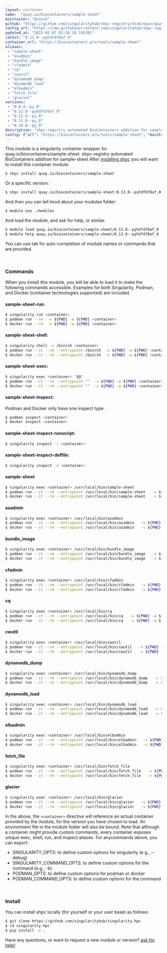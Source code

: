 ```yaml
---
layout: container
name:  "quay.io/biocontainers/sample-sheet"
maintainer: "@vsoch"
github: "https://github.com/singularityhub/shpc-registry/blob/main/quay.io/biocontainers/sample-sheet/container.yaml"
config_url: "https://raw.githubusercontent.com/singularityhub/shpc-registry/main/quay.io/biocontainers/sample-sheet/container.yaml"
updated_at: "2023-02-07 02:58:18.195382"
latest: "0.13.0--pyhdfd78af_0"
container_url: "https://biocontainers.pro/tools/sample-sheet"
aliases:
 - "sample-sheet"
 - "asadmin"
 - "bundle_image"
 - "cfadmin"
 - "cq"
 - "cwutil"
 - "dynamodb_dump"
 - "dynamodb_load"
 - "elbadmin"
 - "fetch_file"
 - "glacier"
versions:
 - "0.9.4--py_0"
 - "0.13.0--pyhdfd78af_0"
 - "0.12.0--py_0"
 - "0.11.0--py_0"
 - "0.10.0--py_0"
description: "shpc-registry automated BioContainers addition for sample-sheet"
config: {"url": "https://biocontainers.pro/tools/sample-sheet", "maintainer": "@vsoch", "description": "shpc-registry automated BioContainers addition for sample-sheet", "latest": {"0.13.0--pyhdfd78af_0": "sha256:f43efe7e7da8a0359dd072890c4754c275d72df725c54c8aaa2de9082150b322"}, "tags": {"0.9.4--py_0": "sha256:a8da80e55e8585bc6ae1299686364839bdf9d3b46fe92e1c7ff8257ee92ba42e", "0.13.0--pyhdfd78af_0": "sha256:f43efe7e7da8a0359dd072890c4754c275d72df725c54c8aaa2de9082150b322", "0.12.0--py_0": "sha256:1f91c6ad649763170b5e4c56898223e50f5b6b2fc2eae338b535f3e554b2ae38", "0.11.0--py_0": "sha256:292bd5521c6b364416ec54f27d35965d9ce6dc3f28657f147f0a74d79d42315f", "0.10.0--py_0": "sha256:a08eb3d03ef2e7918330b5579c7a1833b77185518abee00bf3c58d3f2326ad2c"}, "docker": "quay.io/biocontainers/sample-sheet", "aliases": {"sample-sheet": "/usr/local/bin/sample-sheet", "asadmin": "/usr/local/bin/asadmin", "bundle_image": "/usr/local/bin/bundle_image", "cfadmin": "/usr/local/bin/cfadmin", "cq": "/usr/local/bin/cq", "cwutil": "/usr/local/bin/cwutil", "dynamodb_dump": "/usr/local/bin/dynamodb_dump", "dynamodb_load": "/usr/local/bin/dynamodb_load", "elbadmin": "/usr/local/bin/elbadmin", "fetch_file": "/usr/local/bin/fetch_file", "glacier": "/usr/local/bin/glacier"}}
---
```


This module is a singularity container wrapper for quay.io/biocontainers/sample-sheet.
shpc-registry automated BioContainers addition for sample-sheet
After [installing shpc](#install) you will want to install this container module:


```bash
$ shpc install quay.io/biocontainers/sample-sheet
```

Or a specific version:

```bash
$ shpc install quay.io/biocontainers/sample-sheet:0.13.0--pyhdfd78af_0
```

And then you can tell lmod about your modules folder:

```bash
$ module use ./modules
```

And load the module, and ask for help, or similar.

```bash
$ module load quay.io/biocontainers/sample-sheet/0.13.0--pyhdfd78af_0
$ module help quay.io/biocontainers/sample-sheet/0.13.0--pyhdfd78af_0
```

You can use tab for auto-completion of module names or commands that are provided.

<br>

### Commands

When you install this module, you will be able to load it to make the following commands accessible.
Examples for both Singularity, Podman, and Docker (container technologies supported) are included.

#### sample-sheet-run:

```bash
$ singularity run <container>
$ podman run --rm  -v ${PWD} -w ${PWD} <container>
$ docker run --rm  -v ${PWD} -w ${PWD} <container>
```

#### sample-sheet-shell:

```bash
$ singularity shell -s /bin/sh <container>
$ podman run --it --rm --entrypoint /bin/sh  -v ${PWD} -w ${PWD} <container>
$ docker run --it --rm --entrypoint /bin/sh  -v ${PWD} -w ${PWD} <container>
```

#### sample-sheet-exec:

```bash
$ singularity exec <container> "$@"
$ podman run --it --rm --entrypoint ""  -v ${PWD} -w ${PWD} <container> "$@"
$ docker run --it --rm --entrypoint ""  -v ${PWD} -w ${PWD} <container> "$@"
```

#### sample-sheet-inspect:

Podman and Docker only have one inspect type.

```bash
$ podman inspect <container>
$ docker inspect <container>
```

#### sample-sheet-inspect-runscript:

```bash
$ singularity inspect -r <container>
```

#### sample-sheet-inspect-deffile:

```bash
$ singularity inspect -d <container>
```


#### sample-sheet

```bash
$ singularity exec <container> /usr/local/bin/sample-sheet
$ podman run --it --rm --entrypoint /usr/local/bin/sample-sheet   -v ${PWD} -w ${PWD} <container> -c " $@"
$ docker run --it --rm --entrypoint /usr/local/bin/sample-sheet   -v ${PWD} -w ${PWD} <container> -c " $@"
```


#### asadmin

```bash
$ singularity exec <container> /usr/local/bin/asadmin
$ podman run --it --rm --entrypoint /usr/local/bin/asadmin   -v ${PWD} -w ${PWD} <container> -c " $@"
$ docker run --it --rm --entrypoint /usr/local/bin/asadmin   -v ${PWD} -w ${PWD} <container> -c " $@"
```


#### bundle_image

```bash
$ singularity exec <container> /usr/local/bin/bundle_image
$ podman run --it --rm --entrypoint /usr/local/bin/bundle_image   -v ${PWD} -w ${PWD} <container> -c " $@"
$ docker run --it --rm --entrypoint /usr/local/bin/bundle_image   -v ${PWD} -w ${PWD} <container> -c " $@"
```


#### cfadmin

```bash
$ singularity exec <container> /usr/local/bin/cfadmin
$ podman run --it --rm --entrypoint /usr/local/bin/cfadmin   -v ${PWD} -w ${PWD} <container> -c " $@"
$ docker run --it --rm --entrypoint /usr/local/bin/cfadmin   -v ${PWD} -w ${PWD} <container> -c " $@"
```


#### cq

```bash
$ singularity exec <container> /usr/local/bin/cq
$ podman run --it --rm --entrypoint /usr/local/bin/cq   -v ${PWD} -w ${PWD} <container> -c " $@"
$ docker run --it --rm --entrypoint /usr/local/bin/cq   -v ${PWD} -w ${PWD} <container> -c " $@"
```


#### cwutil

```bash
$ singularity exec <container> /usr/local/bin/cwutil
$ podman run --it --rm --entrypoint /usr/local/bin/cwutil   -v ${PWD} -w ${PWD} <container> -c " $@"
$ docker run --it --rm --entrypoint /usr/local/bin/cwutil   -v ${PWD} -w ${PWD} <container> -c " $@"
```


#### dynamodb_dump

```bash
$ singularity exec <container> /usr/local/bin/dynamodb_dump
$ podman run --it --rm --entrypoint /usr/local/bin/dynamodb_dump   -v ${PWD} -w ${PWD} <container> -c " $@"
$ docker run --it --rm --entrypoint /usr/local/bin/dynamodb_dump   -v ${PWD} -w ${PWD} <container> -c " $@"
```


#### dynamodb_load

```bash
$ singularity exec <container> /usr/local/bin/dynamodb_load
$ podman run --it --rm --entrypoint /usr/local/bin/dynamodb_load   -v ${PWD} -w ${PWD} <container> -c " $@"
$ docker run --it --rm --entrypoint /usr/local/bin/dynamodb_load   -v ${PWD} -w ${PWD} <container> -c " $@"
```


#### elbadmin

```bash
$ singularity exec <container> /usr/local/bin/elbadmin
$ podman run --it --rm --entrypoint /usr/local/bin/elbadmin   -v ${PWD} -w ${PWD} <container> -c " $@"
$ docker run --it --rm --entrypoint /usr/local/bin/elbadmin   -v ${PWD} -w ${PWD} <container> -c " $@"
```


#### fetch_file

```bash
$ singularity exec <container> /usr/local/bin/fetch_file
$ podman run --it --rm --entrypoint /usr/local/bin/fetch_file   -v ${PWD} -w ${PWD} <container> -c " $@"
$ docker run --it --rm --entrypoint /usr/local/bin/fetch_file   -v ${PWD} -w ${PWD} <container> -c " $@"
```


#### glacier

```bash
$ singularity exec <container> /usr/local/bin/glacier
$ podman run --it --rm --entrypoint /usr/local/bin/glacier   -v ${PWD} -w ${PWD} <container> -c " $@"
$ docker run --it --rm --entrypoint /usr/local/bin/glacier   -v ${PWD} -w ${PWD} <container> -c " $@"
```



In the above, the `<container>` directive will reference an actual container provided
by the module, for the version you have chosen to load. An environment file in the
module folder will also be bound. Note that although a container
might provide custom commands, every container exposes unique exec, shell, run, and
inspect aliases. For anycommands above, you can export:

 - SINGULARITY_OPTS: to define custom options for singularity (e.g., --debug)
 - SINGULARITY_COMMAND_OPTS: to define custom options for the command (e.g., -b)
 - PODMAN_OPTS: to define custom options for podman or docker
 - PODMAN_COMMAND_OPTS: to define custom options for the command

<br>

### Install

You can install shpc locally (for yourself or your user base) as follows:

```bash
$ git clone https://github.com/singularityhub/singularity-hpc
$ cd singularity-hpc
$ pip install -e .
```

Have any questions, or want to request a new module or version? [ask for help!](https://github.com/singularityhub/singularity-hpc/issues)